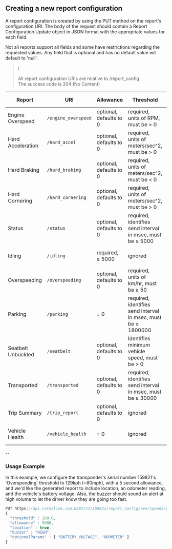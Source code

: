 <h2>Creating a new report configuration</h2>
A report configuration is created by using the PUT method on the report's configuration URI. The body of the request should contain a Report Configuration Update object in JSON format with the appropriate values for each field.  

Not all reports support all fields and some have restrictions regarding the requested values. Any field that is optional and has no default value will default to 'null'.  

> :information_source:   
>
> All report configuration URIs are relative to /report_config  
> The success code is 204 (No Content)  

Report | URI | Allowance | Threshold | Location | Buzzer | Optional Parameters | Optional Conditions
-------|-----|-----------|-----------|----------|--------|---------------------|---------------------
Engine Overspeed | `/engine_overspeed` | optional, defaults to 0 | required, units of RPM, must be > 0 | optional, defaults to false | optional | optional | not supported  
Hard Acceleration | `/hard_accel` | optional, defaults to 0 | required, units of meters/sec^2, must be > 0 | optional, defaults to false | optional | optional | not supported   
Hard Braking | `/hard_braking` | optional, defaults to 0 | required, units of meters/sec^2, must be < 0 | optional, defaults to false | optional | optional | not supported  
Hard Cornering | `/hard_cornering` | optional, defaults to 0 | required, units of meters/sec^2, must be > 0 | optional, defaults to false | optional | optional | not supported  
Status | `/status` | optional, defaults to 0 | required, identifies send interval in msec, must be ≥ 5000 | optional, defaults to false | ignored | optional | not supported  
Idling | `/idling` | required, ≥ 5000 | ignored | optional, defaults to false | optional | optional | not supported  
Overspeeding | `/overspeeding` | optional, defaults to 0 | required, units of km/hr, must be ≥ 50 | optional, defaults to false | optional | optional | not supported  
Parking | `/parking` | = 0 | required, identifies send interval in msec, must be ≥ 1800000 | optional, defaults to false | ignored | optional | not supported  
Seatbelt Unbuckled | `/seatbelt` | optional, defaults to 0 | Identifies minimum vehicle speed, must be > 0 | optional, defaults to false | optional | optional | not supported  
Transported | `/transported` | optional, defaults to 0 | required, identifies send interval in msec, must be ≥ 30000 | optional, defaults to false | ignored | optional | not supported  
Trip Summary | `/trip_report` | optional, defaults to 0 | ignored | optional, defaults to false | ignored | optional | optional | not supported  
Vehicle Health | `/vehicle_health` | = 0 | ignored | optional, defaults to false | ignored | optional | optional  


--
<h3>Usage Example</h3>  
In this example, we configure the transponder's serial number 159821's 'Overspeeding' threshold to 129kph (~80mph), with a 5 second allowance, and we'd like the generated report to include location, an odometer reading, and the vehicle's battery voltage.  Also, the buzzer should sound an alert at high volume to let the driver know they are going too fast.  

```javascript
PUT https://api.carmalink.com:8282/v1/159821/report_config/overspeeding  
{  
  "threshold" : 160.0,  
  "allowance" : 5000,  
  "location" : true,  
  "buzzer" : "HIGH",  
  "optionalParams" : [ "BATTERY_VOLTAGE", "ODOMETER" ]  
}  
```

